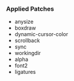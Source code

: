 ### Applied Patches
- anysize
- boxdraw
- dynamic-cursor-color
- scrollback
- sync
- workingdir
- alpha
- font2
- ligatures
